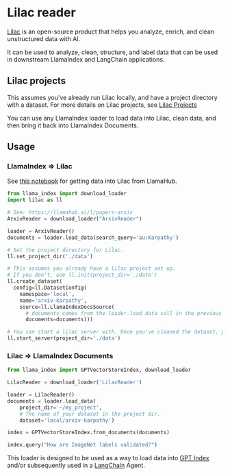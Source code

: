 # Lilac reader

[Lilac](https://lilacml.com/) is an open-source product that helps you analyze, enrich, and clean unstructured data with AI.

It can be used to analyze, clean, structure, and label data that can be used in downstream LlamaIndex and LangChain applications.

## Lilac projects

This assumes you've already run Lilac locally, and have a project directory with a dataset. For more details on Lilac projects, see [Lilac Projects](https://lilacml.com/projects/projects.html)

You can use any LlamaIndex loader to load data into Lilac, clean data, and then bring it back into LlamaIndex Documents.

## Usage

### LlamaIndex => Lilac

See [this notebook](https://github.com/lilacai/lilac/blob/main/notebooks/LlamaIndexLoader.ipynb) for getting data into Lilac from LlamaHub.

```python
from llama_index import download_loader
import lilac as ll

# See: https://llamahub.ai/l/papers-arxiv
ArxivReader = download_loader("ArxivReader")

loader = ArxivReader()
documents = loader.load_data(search_query='au:Karpathy')

# Set the project directory for Lilac.
ll.set_project_dir('./data')

# This assumes you already have a lilac project set up.
# If you don't, use ll.init(project_dir='./data')
ll.create_dataset(
  config=ll.DatasetConfig(
    namespace='local',
    name='arxiv-karpathy',
    source=ll.LlamaIndexDocsSource(
      # documents comes from the loader.load_data call in the previous cell.
      documents=documents)))

# You can start a lilac server with. Once you've cleaned the dataset, you can come back into GPTIndex.
ll.start_server(project_dir='./data')
```



### Lilac => LlamaIndex Documents

```python
from llama_index import GPTVectorStoreIndex, download_loader

LilacReader = download_loader('LilacReader')

loader = LilacReader()
documents = loader.load_data(
    project_dir='~/my_project',
    # The name of your dataset in the project dir.
    dataset='local/arxiv-karpathy')

index = GPTVectorStoreIndex.from_documents(documents)

index.query("How are ImageNet labels validated?")
```

This loader is designed to be used as a way to load data into [GPT Index](https://github.com/run-llama/llama_index/tree/main/llama_index) and/or subsequently used in a [LangChain](https://github.com/hwchase17/langchain) Agent.